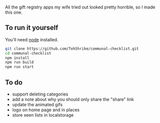 All the gift registry apps my wife tried out looked pretty horrible, so I made this one.

## To run it yourself

You'll need [node](https://iojs.org/) installed.

```sh
git clone https://github.com/TehShrike/communal-checklist.git
cd communal-checklist
npm install
npm run build
npm run start
```

## To do

- support deleting categories
- add a note about why you should only share the "share" link
- update the animated gifs
- logo on home page and in places
- store seen lists in localstorage
